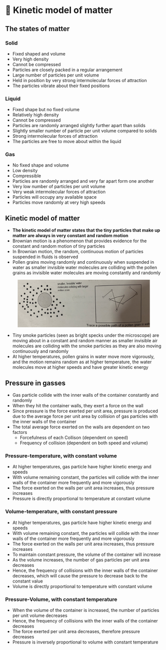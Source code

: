 # 💨 Kinetic model of matter

## The states of matter

### Solid

* Fixed shaped and volume
* Very high density
* Cannot be compressed
* Particles are closely packed in a regular arrangement
* Large number of particles per unit volume
* Held in position by very strong intermolecular forces of attraction
* The particles vibrate about their fixed positions

### Liquid

* Fixed shape but no fixed volume
* Relatively high density
* Cannot be compressed
* Particles are randomly arranged slightly further apart than solids
* Slightly smaller number of particle per unit volume compared to solids
* Strong intermolecular forces of attraction
* The particles are free to move about within the liquid

### Gas

* No fixed shape and volume
* Low density
* Compressible
* Particles are randomly arranged and very far apart form one another
* Very low number of particles per unit volume
* Very weak intermolecular forces of attraction
* Particles will occupy any available space
* Particles move randomly at very high speeds

## Kinetic model of matter

* **The kinetic model of matter states that the tiny particles that make up matter are always in very constant and random motion**
* Brownian motion is a phenomenon that provides evidence for the constant and random motion of tiny particles
* In Brownian motion, the random, continuous motion of particles suspended in fluids is observed
* Pollen grains moving randomly and continuously when suspended in water as smaller invisible water molecules are colliding with the pollen grains as invisible water molecules are moving constantly and randomly

<figure><img src="../.gitbook/assets/image (29).png" alt=""><figcaption></figcaption></figure>

* Tiny smoke particles (seen as bright specks under the microscope) are moving about in a constant and random manner as smaller invisible air molecules are colliding with the smoke particles as they are also moving continuously and randomly
* At higher temperatures, pollen grains in water move more vigorously, and the motion remains random as at higher temperature, the water molecules move at higher speeds and have greater kinetic energy

## Pressure in gasses

* Gas particle collide with the inner walls of the container constantly and randomly
* When they hit the container walls, they exert a force on the wall
* Since pressure is the force exerted per unit area, pressure is produced due to the average force per unit area by collision of gas particles with the inner walls of the container
* The total average force exerted on the walls are dependent on two factors
  * Forcefulness of each Collison (dependent on speed)
  * Frequency of collision (dependent on both speed and volume)

### Pressure-temperature, with constant volume

* At higher temperatures, gas particle have higher kinetic energy and speeds
* With volume remaining constant, the particles will collide with the inner walls of the container more frequently and more vigorously
* The force exerted on the walls per unit area increases, thus pressure increases
* Pressure is directly proportional to temperature at constant volume

### Volume-temperature, with constant pressure

* At higher temperatures, gas particle have higher kinetic energy and speeds
* With volume remaining constant, the particles will collide with the inner walls of the container more frequently and more vigorously
* The force exerted on the walls per unit area increases, thus pressure increases
* To maintain constant pressure, the volume of the container will increase
* As the volume increases, the number of gas particles per unit area decreases
* Hence, the frequency of collisions with the inner walls of the container decreases, which will cause the pressure to decrease back to the constant value
* Volume is directly proportional to temperature with constant volume

### Pressure-Volume, with constant temperature

* When the volume of the container is increased, the number of particles per unit volume decreases
* Hence, the frequency of collisions with the inner walls of the container decreases
* The force exerted per unit area decreases, therefore pressure decreases
* Pressure is inversely proportional to volume with constant temperature
